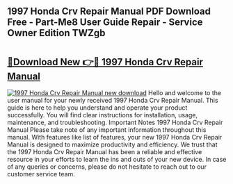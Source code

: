 ## 1997 Honda Crv Repair Manual PDF Download Free - Part-Me8 User Guide Repair - Service Owner Edition TWZgb

# <h2><a href="http://bc39121.oget.top/?id=1997+Honda+Crv+Repair+Manual">🔗Download New 👉🔴 1997 Honda Crv Repair Manual</a></h2>

[![1997 Honda Crv Repair Manual new download](https://i.imgur.com/5g1atiW.png)](http://bc39121.oget.top/?id=1997+Honda+Crv+Repair+Manual)
Hello and welcome to the user manual for your newly received 1997 Honda Crv Repair Manual. This guide is here to help you understand and operate your product successfully. You will find clear instructions for installation, usage, maintenance, and troubleshooting. Important Notes 1997 Honda Crv Repair Manual Please take note of any important information throughout this manual. With features like list of features, your new 1997 Honda Crv Repair Manual is designed to maximize productivity and efficiency. We trust that the 1997 Honda Crv Repair Manual has been a reliable and effective resource in your efforts to learn the ins and outs of your new device. In case of any queries or concerns, please do not hesitate to reach out to our customer service team.
